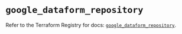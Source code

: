 # `google_dataform_repository`

Refer to the Terraform Registry for docs: [`google_dataform_repository`](https://registry.terraform.io/providers/hashicorp/google-beta/6.3.0/docs/resources/google_dataform_repository).
